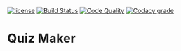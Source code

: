 [![license](https://img.shields.io/badge/license-CC--BY--SA%204.0-informational?style=flat-square)](https://creativecommons.org/licenses/by-sa/4.0/)
[![Build Status](https://img.shields.io/travis/Teralios/QuizMaker.svg?style=flat-square)](https://travis-ci.org/Teralios/QuizMaker)
[![Code Quality](https://img.shields.io/scrutinizer/g/Teralios/QuizMaker.svg?style=flat-square)](https://scrutinizer-ci.com/g/Teralios/QuizMaker/)
[![Codacy grade](https://img.shields.io/codacy/grade/7ca1a3afda2b43fe8c5fc26dd250e3fa.svg?style=flat-square)](https://app.codacy.com/app/teralios/BrickBase/dashboard)
# Quiz Maker